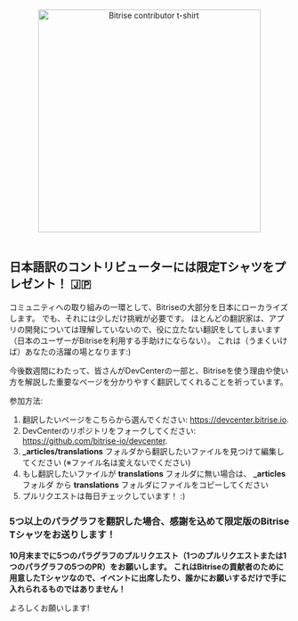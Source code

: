 <p align="center">
  <br>
  <img width="400" src="https://github.com/tamasbtr/devcenter/blob/master/_articles/translations/T-shirt%20-%20Mockups%20-%20White.png?raw=true" alt="Bitrise contributor t-shirt">
  <br>
  <br>
</p>

## 日本語訳のコントリビューターには限定Tシャツをプレゼント！ :jp:

コミュニティへの取り組みの一環として、Bitriseの大部分を日本にローカライズします。
でも、それには少しだけ挑戦が必要です。
ほとんどの翻訳家は、アプリの開発については理解していないので、役に立たない翻訳をしてしまいます（日本のユーザーがBitriseを利用する手助けにならない）。
これは（うまくいけば）あなたの活躍の場となります:)

今後数週間にわたって、皆さんがDevCenterの一部と、Bitriseを使う理由や使い方を解説した重要なページを分かりやすく翻訳してくれることを祈っています。

参加方法:
1. 翻訳したいページをこちらから選んでください: https://devcenter.bitrise.io.
2. DevCenterのリポジトリをフォークしてください: https://github.com/bitrise-io/devcenter.
3. **\_articles/translations** フォルダから翻訳したいファイルを見つけて編集してください (※ファイル名は変えないでください)
4. もし翻訳したいファイルが **translations** フォルダに無い場合は、  **\_articles** フォルダ から **translations** フォルダにファイルをコピーしてください
5. プルリクエストは毎日チェックしています！ :)

### 5つ以上のパラグラフを翻訳した場合、感謝を込めて限定版のBitrise Tシャツをお送りします！
**10月末までに5つのパラグラフのプルリクエスト（1つのプルリクエストまたは1つのパラグラフの5つのPR）をお願いします。**
**これはBitriseの貢献者のために用意したTシャツなので、イベントに出席したり、誰かにお願いするだけで手に入れられるものではありません！**

よろしくお願いします!
